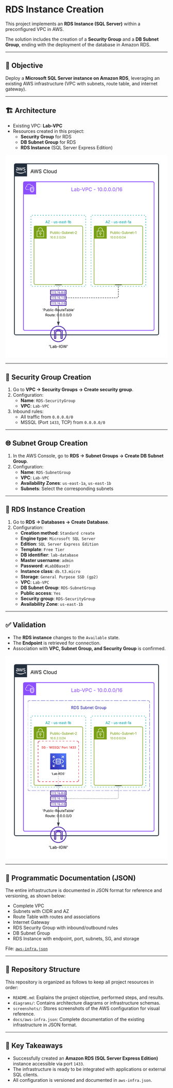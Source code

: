 # RDS Instance Creation

This project implements an **RDS Instance (SQL Server)** within a preconfigured VPC in AWS.  

The solution includes the creation of a **Security Group** and a **DB Subnet Group**, ending with the deployment of the database in Amazon RDS.

---

## 📌 Objective
Deploy a **Microsoft SQL Server instance on Amazon RDS**, leveraging an existing AWS infrastructure (VPC with subnets, route table, and internet gateway).

---

## 🏗️ Architecture

- Existing VPC: **Lab-VPC**
- Resources created in this project:
  - **Security Group** for RDS
  - **DB Subnet Group** for RDS
  - **RDS Instance** (SQL Server Express Edition)

![Initial architecture diagram](./diagrams/diagram-1.png) 

---

## 🔐 Security Group Creation

1. Go to **VPC → Security Groups → Create security group**.
2. Configuration:
   - **Name**: `RDS-SecurityGroup`
   - **VPC**: `Lab-VPC`
3. Inbound rules:
   - All traffic from `0.0.0.0/0`
   - MSSQL (Port `1433`, TCP) from `0.0.0.0/0`

---

## 🌐 Subnet Group Creation

1. In the AWS Console, go to **RDS → Subnet Groups → Create DB Subnet Group**.
2. Configuration:
   - **Name**: `RDS-SubnetGroup`
   - **VPC**: `Lab-VPC`
   - **Availability Zones**: `us-east-1a`, `us-east-1b`
   - **Subnets**: Select the corresponding subnets

---

## 💾 RDS Instance Creation

1. Go to **RDS → Databases → Create Database**.
2. Configuration:
   - **Creation method**: `Standard create`
   - **Engine type**: `Microsoft SQL Server`
   - **Edition**: `SQL Server Express Edition`
   - **Template**: `Free Tier`
   - **DB identifier**: `lab-database`
   - **Master username**: `admin`
   - **Password**: `#LabDBase3!`
   - **Instance class**: `db.t3.micro`
   - **Storage**: `General Purpose SSD (gp2)`
   - **VPC**: `Lab-VPC`
   - **DB Subnet Group**: `RDS-SubnetGroup`
   - **Public access**: `Yes`
   - **Security group**: `RDS-SecurityGroup`
   - **Availability Zone**: `us-east-1b`

---

## ✅ Validation

- The **RDS instance** changes to the `Available` state.
- The **Endpoint** is retrieved for connection.
- Association with **VPC, Subnet Group, and Security Group** is confirmed.

![Final architecture diagram](./diagrams/diagram-2.png) 

---

## 📄 Programmatic Documentation (JSON)

The entire infrastructure is documented in JSON format for reference and versioning, as shown below:

- Complete VPC
- Subnets with CIDR and AZ
- Route Table with routes and associations
- Internet Gateway
- RDS Security Group with inbound/outbound rules
- DB Subnet Group
- RDS Instance with endpoint, port, subnets, SG, and storage

File: [`aws-infra.json`](./docs/aws-infra.json)

---

## 📂 Repository Structure

This repository is organized as follows to keep all project resources in order:

- `README.md`: Explains the project objective, performed steps, and results.
- `diagrams/`: Contains architecture diagrams or infrastructure schemas.
- `screenshots/`: Stores screenshots of the AWS configuration for visual reference.
- `docs/aws-infra.json`: Complete documentation of the existing infrastructure in JSON format.

---

## 🎯 Key Takeaways

- Successfully created an **Amazon RDS (SQL Server Express Edition)** instance accessible via port `1433`.
- The infrastructure is ready to be integrated with applications or external SQL clients.
- All configuration is versioned and documented in `aws-infra.json`.
